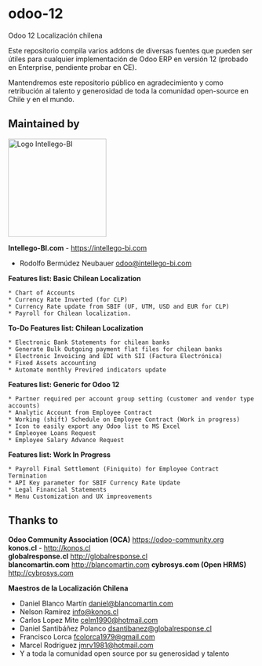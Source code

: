 # odoo-12
Odoo 12 Localización chilena

Este repositorio compila varios addons de diversas fuentes que pueden ser útiles para cualquier implementación de Odoo ERP en versión 12 (probado en Enterprise, pendiente probar en CE). 

Mantendremos este repositorio público en agradecimiento y como retribución al talento y generosidad de toda la comunidad open-source en Chile y en el mundo. 

## Maintained by
<p>
<img width="200" alt="Logo Intellego-BI" src="https://i2.wp.com/intellego-bi.com/ws/wp-content/uploads/2016/05/Intellego-BI-112x35.jpg" />
</p>

**Intellego-BI.com** - https://intellego-bi.com
 - Rodolfo Bermúdez Neubauer <odoo@intellego-bi.com>


**Features list: Basic Chilean Localization**

    * Chart of Accounts
    * Currency Rate Inverted (for CLP)
    * Currency Rate update from SBIF (UF, UTM, USD and EUR for CLP)
    * Payroll for Chilean localization.

**To-Do Features list: Chilean Localization**

    * Electronic Bank Statements for chilean banks
    * Generate Bulk Outgoing payment flat files for chilean banks
    * Electronic Invoicing and EDI with SII (Factura Electrónica)
    * Fixed Assets accounting
    * Automate monthly Previred indicators update 

**Features list: Generic for Odoo 12**

    * Partner required per account group setting (customer and vendor type accounts)
    * Analytic Account from Employee Contract
    * Working (shift) Schedule on Employee Contract (Work in progress)
    * Icon to easily export any Odoo list to MS Excel
    * Empleoyee Loans Request
    * Employee Salary Advance Request

**Features list: Work In Progress**

    * Payroll Final Settlement (Finiquito) for Employee Contract Termination
    * API Key parameter for SBIF Currency Rate Update
    * Legal Financial Statements
    * Menu Customization and UX impreovements


## Thanks to
 
 **Odoo Community Association (OCA)** https://odoo-community.org <br>
 **konos.cl** - http://konos.cl <br>
 **globalresponse.cl** http://globalresponse.cl <br>
 **blancomartin.com** http://blancomartin.com
 **cybrosys.com (Open HRMS)** http://cybrosys.com


 **Maestros de la Localización Chilena**
 - Daniel Blanco Martín <daniel@blancomartin.com>
 - Nelson Ramírez <info@konos.cl>
 - Carlos Lopez Mite <celm1990@hotmail.com>
 - Daniel Santibáñez Polanco <dsantibanez@globalresponse.cl>
 - Francisco Lorca <fcolorca1979@gmail.com>
 - Marcel Rodriguez <jmrv1981@hotmail.com>
 - Y a toda la comunidad open source por su generosidad y talento
